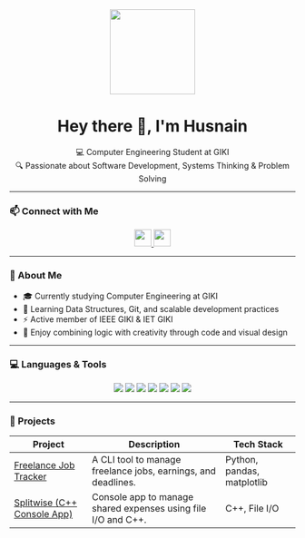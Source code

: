 <div align="center">
  <img src="https://media.giphy.com/media/M9gbBd9nbDrOTu1Mqx/giphy.gif" height="150" />
</div>

<h1 align="center">Hey there 👋, I'm Husnain</h1>

<p align="center">
  💻 Computer Engineering Student at GIKI <br>
  🔍 Passionate about Software Development, Systems Thinking & Problem Solving <br>
</p>

---

### 📫 Connect with Me

<div align="center">
  <a href="https://www.linkedin.com/in/husnainjatoi/">
    <img src="https://img.shields.io/badge/LinkedIn-0077B5?style=for-the-badge&logo=linkedin&logoColor=white" height="30" />
  </a>
  <a href="https://www.dropbox.com/scl/fi/ex24lenstwy9y4etr0mpo/public-resume.pdf?rlkey=34erg1cbk7l66k1691hyormix&st=c8mrq4qf&dl=0">
    <img src="https://img.shields.io/badge/Resume-808080?style=for-the-badge&logo=read-the-docs&logoColor=white" height="30" />
  </a>
</div>

---

### 🧠 About Me

- 🎓 Currently studying Computer Engineering at GIKI  
- 🌱 Learning Data Structures, Git, and scalable development practices  
- ⚡ Active member of IEEE GIKI & IET GIKI  
- 🎨 Enjoy combining logic with creativity through code and visual design

---

### 💻 Languages & Tools

<div align="center">
  <img src="https://img.shields.io/badge/C++-00599C?style=for-the-badge&logo=c%2B%2B&logoColor=white" />
  <img src="https://img.shields.io/badge/Python-3776AB?style=for-the-badge&logo=python&logoColor=white" />
  <img src="https://img.shields.io/badge/HTML5-E34F26?style=for-the-badge&logo=html5&logoColor=white" />
  <img src="https://img.shields.io/badge/CSS3-1572B6?style=for-the-badge&logo=css3&logoColor=white" />
  <img src="https://img.shields.io/badge/VSCode-007ACC?style=for-the-badge&logo=visual-studio-code&logoColor=white" />
  <img src="https://img.shields.io/badge/Git-F05032?style=for-the-badge&logo=git&logoColor=white" />
  <img src="https://img.shields.io/badge/Photoshop-31A8FF?style=for-the-badge&logo=adobe-photoshop&logoColor=white" />
</div>

---

### 📂 Projects

| Project | Description | Tech Stack |
|--------|-------------|------------|
| [Freelance Job Tracker](https://github.com/husnainjatoi/freelance-job-tracker) | A CLI tool to manage freelance jobs, earnings, and deadlines. | Python, pandas, matplotlib |
| [Splitwise (C++ Console App)](https://github.com/husnainjatoi/splitwise-clone) | Console app to manage shared expenses using file I/O and C++. | C++, File I/O |
